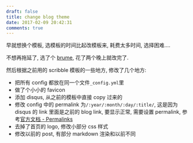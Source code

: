 ```yaml
---
draft: false
title: change blog theme
date: 2017-02-09 20:42:31
comments: true
---
```


早就想换个模板, 选模板的时间比起改模板来, 耗费太多时间, 选择困难....

不想再拖延了, 选了个 [brume](https://github.com/aigarsdz/brume), 花了两个晚上就改完了.

然后根据之前用的 scribble 模板的一些地方, 修改了几个地方:

+ 把所有 config 都放在同一个文件`_config.yml`里
+ 做了个小小的 favicon
+ 添加 disqus, 从之前的模板中直接 copy 过来的
+ 修改 config 中的 permalink 为`/:year/:month/:day/:title/`, 这是因为 disqus 的 link 里面是之前的 blog link, 要显示正常, 需要设置 permalink, 参考[官方文档 - Permalinks](https://jekyllrb.com/docs/permalinks/)
+ 去掉了首页的 logo, 修改小部分 css 样式
+ 修改以前的 post, 有部分 markdown 渲染和以前不同

